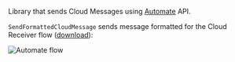 Library that sends Cloud Messages using [Automate](https://llamalab.com/automate/) API.

`SendFormattedCloudMessage` sends message formatted for the Cloud Receiver flow ([download](https://github.com/lukaszg84/ojoj/raw/master/automate/flow/Cloud%20Receiver.flo)):

![Automate flow](https://github.com/lukaszg84/ojoj/raw/master/automate/flow/Cloud%20Receiver.png)
